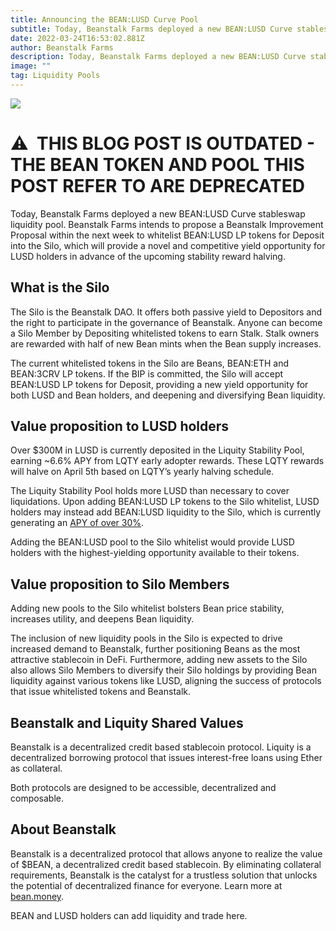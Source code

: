 ```yaml
---
title: Announcing the BEAN:LUSD Curve Pool
subtitle: Today, Beanstalk Farms deployed a new BEAN:LUSD Curve stableswap liquidity pool
date: 2022-03-24T16:53:02.881Z
author: Beanstalk Farms
description: Today, Beanstalk Farms deployed a new BEAN:LUSD Curve stableswap liquidity pool
image: ""
tag: Liquidity Pools
---
```

![](/assets/uploads/bean-lusd-curve-pool-announcement.png)

# **⚠️**  THIS BLOG POST IS OUTDATED - THE BEAN TOKEN AND POOL THIS POST REFER TO ARE DEPRECATED

Today, Beanstalk Farms deployed a new BEAN:LUSD Curve stableswap liquidity pool. Beanstalk Farms intends to propose a Beanstalk Improvement Proposal within the next week to whitelist BEAN:LUSD LP tokens for Deposit into the Silo, which will provide a novel and competitive yield opportunity for LUSD holders in advance of the upcoming stability reward halving.

## What is the Silo

The Silo is the Beanstalk DAO. It offers both passive yield to Depositors and the right to participate in the governance of Beanstalk. Anyone can become a Silo Member by Depositing whitelisted tokens to earn Stalk. Stalk owners are rewarded with half of new Bean mints when the Bean supply increases.

The current whitelisted tokens in the Silo are Beans, BEAN:ETH and BEAN:3CRV LP tokens. If the BIP is committed, the Silo will accept BEAN:LUSD LP tokens for Deposit, providing a new yield opportunity for both LUSD and Bean holders, and deepening and diversifying Bean liquidity.

## Value proposition to LUSD holders

Over $300M in LUSD is currently deposited in the Liquity Stability Pool, earning ~6.6% APY from LQTY early adopter rewards. These LQTY rewards will halve on April 5th based on LQTY’s yearly halving schedule.

The Liquity Stability Pool holds more LUSD than necessary to cover liquidations. Upon adding BEAN:LUSD LP tokens to the Silo whitelist, LUSD holders may instead add BEAN:LUSD liquidity to the Silo, which is currently generating an [APY of over 30%](https://app.bean.money/silo).

Adding the BEAN:LUSD pool to the Silo whitelist would provide LUSD holders with the highest-yielding opportunity available to their tokens.

## Value proposition to Silo Members

Adding new pools to the Silo whitelist bolsters Bean price stability, increases utility, and deepens Bean liquidity.

The inclusion of new liquidity pools in the Silo is expected to drive increased demand to Beanstalk, further positioning Beans as the most attractive stablecoin in DeFi. Furthermore, adding new assets to the Silo also allows Silo Members to diversify their Silo holdings by providing Bean liquidity against various tokens like LUSD, aligning the success of protocols that issue whitelisted tokens and Beanstalk.

## Beanstalk and Liquity Shared Values

Beanstalk is a decentralized credit based stablecoin protocol. Liquity is a decentralized borrowing protocol that issues interest-free loans using Ether as collateral. 

Both protocols are designed to be accessible, decentralized and composable.  

## About Beanstalk

Beanstalk is a decentralized protocol that allows anyone to realize the value of $BEAN, a decentralized credit based stablecoin. By eliminating collateral requirements, Beanstalk is the catalyst for a trustless solution that unlocks the potential of decentralized finance for everyone. Learn more at [bean.money](http://bean.money/).

BEAN and LUSD holders can add liquidity and trade here.[](https://curve.fi/factory/103/deposit)